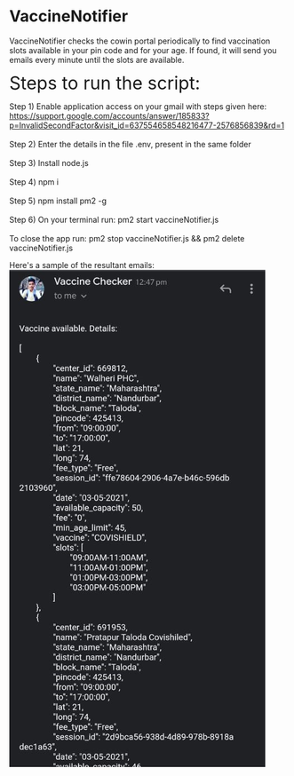 # VaccineNotifier
VaccineNotifier checks the cowin portal periodically to find vaccination slots available in your pin code and for your age. If found, it will send you emails every minute until the slots are available.


<font size="6"> Steps to run the script: </font> 

Step 1) Enable application access on your gmail with steps given here:
https://support.google.com/accounts/answer/185833?p=InvalidSecondFactor&visit_id=637554658548216477-2576856839&rd=1  
\
Step 2) Enter the details in the file .env, present in the same folder
\
\
Step 3) Install node.js
\
\
Step 4) npm i
\
\
Step 5) npm install pm2 -g
\
\
Step 6) On your terminal run: pm2 start vaccineNotifier.js
\
\
To close the app run: pm2 stop vaccineNotifier.js && pm2 delete vaccineNotifier.js

Here's a sample of the resultant emails:
![image info](./sampleEmail.png)
